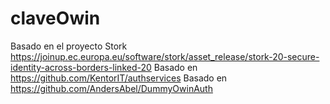 # claveOwin

Basado en el proyecto Stork https://joinup.ec.europa.eu/software/stork/asset_release/stork-20-secure-identity-across-borders-linked-20
Basado en https://github.com/KentorIT/authservices
Basado en https://github.com/AndersAbel/DummyOwinAuth
